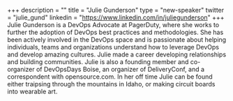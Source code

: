 +++
description = ""
title = "Julie Gunderson"
type = "new-speaker"
twitter = "julie_gund"
linkedin = "https://www.linkedin.com/in/juliegunderson"
+++
Julie Gunderson is a DevOps Advocate at PagerDuty, where she works to further the adoption of DevOps best practices and methodologies. She has been actively involved in the DevOps space and is passionate about helping individuals, teams and organizations understand how to leverage DevOps and develop amazing cultures. Julie made a career developing relationships and building communities. Julie is also a founding member and co-organizer of DevOpsDays Boise, an organizer of DeliveryConf, and a correspondent with opensource.com. In her off time Julie can be found either traipsing through the mountains in Idaho, or making circuit boards into wearable art.